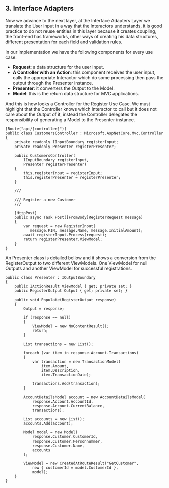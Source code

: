 ## 3\. Interface Adapters

Now we advance to the next layer, at the Interface Adapters Layer we translate the User input in a way that the Interactors understands, it is good practice to do not reuse entities in this layer because it creates coupling, the front-end has frameworks, other ways of creating his data structures, different presentation for each field and validation rules.

In our implementation we have the following components for every use case:

* **Request**: a data structure for the user input.
* **A Controller with an Action**: this component receives the user input, calls the appropriate Interactor which do some processing then pass the output through the Presenter instance.
* **Presenter**: it converters the Output to the Model.
* **Model**: this is the return data structure for MVC applications.

And this is how looks a Controller for the Register Use Case. We must highlight that the Controller knows which Interactor to call but it does not care about the Output of it, instead the Controller delegates the responsibility of generating a Model to the Presenter instance.
    
    
    [Route("api/[controller]")]
    public class CustomersController : Microsoft.AspNetCore.Mvc.Controller
    {
        private readonly IInputBoundary registerInput;
        private readonly Presenter registerPresenter;
    
        public CustomersController(
            IInputBoundary registerInput,
            Presenter registerPresenter)
        {
            this.registerInput = registerInput;
            this.registerPresenter = registerPresenter;
        }
    
        /// 

        /// Register a new Customer
        /// 

        [HttpPost]
        public async Task Post([FromBody]RegisterRequest message)
        {
            var request = new RegisterInput(
               message.PIN, message.Name, message.InitialAmount);
            await registerInput.Process(request);
            return registerPresenter.ViewModel;
        }
    }

An Presenter class is detailed bellow and it shows a conversion from the RegisterOutput to two different ViewModels. One ViewModel for null Outputs and another ViewModel for successful registrations.
    
    
    public class Presenter : IOutputBoundary
    {
        public IActionResult ViewModel { get; private set; }
        public RegisterOutput Output { get; private set; }
    
        public void Populate(RegisterOutput response)
        {
            Output = response;
    
            if (response == null)
            {
                ViewModel = new NoContentResult();
                return;
            }
            
            List transactions = new List();
    
            foreach (var item in response.Account.Transactions)
            {
                var transaction = new TransactionModel(
                    item.Amount,
                    item.Description,
                    item.TransactionDate);
    
                transactions.Add(transaction);
            }
    
            AccountDetailsModel account = new AccountDetailsModel(
                response.Account.AccountId,
                response.Account.CurrentBalance,
                transactions);
    
            List accounts = new List();
            accounts.Add(account);
    
            Model model = new Model(
                response.Customer.CustomerId,
                response.Customer.Personnummer,
                response.Customer.Name,
                accounts
            );
    
            ViewModel = new CreatedAtRouteResult("GetCustomer", 
                new { customerId = model.CustomerId }, 
                model);
        }
    }